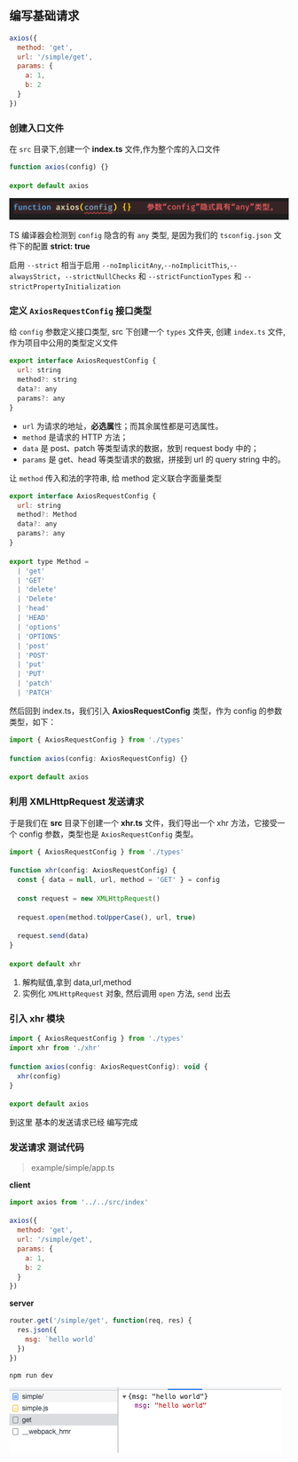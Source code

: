 ## 编写基础请求

```js
axios({
  method: 'get',
  url: '/simple/get',
  params: {
    a: 1,
    b: 2
  }
})
```

### 创建入口文件

在 `src` 目录下,创建一个 **index.ts** 文件,作为整个库的入口文件

```js
function axios(config) {}

export default axios
```

![config error](https://raw.githubusercontent.com/oldqin97/cloudImg/main/blogs/picture/20230531171931.png)

TS 编译器会检测到 `config` 隐含的有 `any` 类型, 是因为我们的 `tsconfig.json` 文件下的配置 **strict: true**

启用 `--strict` 相当于启用 `--noImplicitAny`,`--noImplicitThis`,`--alwaysStrict`，`--strictNullChecks` 和 `--strictFunctionTypes` 和 `--strictPropertyInitialization`

### 定义 `AxiosRequestConfig` 接口类型

给 `config` 参数定义接口类型, src 下创建一个 `types` 文件夹, 创建 `index.ts` 文件,作为项目中公用的类型定义文件

```js
export interface AxiosRequestConfig {
  url: string
  method?: string
  data?: any
  params?: any
}
```

- `url` 为请求的地址，**必选属**性；而其余属性都是可选属性。
- `method` 是请求的 HTTP 方法；
- `data` 是 post、patch 等类型请求的数据，放到 request body 中的；
- `params` 是 get、head 等类型请求的数据，拼接到 url 的 query string 中的。

让 `method` 传入和法的字符串, 给 method 定义联合字面量类型

```js
export interface AxiosRequestConfig {
  url: string
  method?: Method
  data?: any
  params?: any
}

export type Method =
  | 'get'
  | 'GET'
  | 'delete'
  | 'Delete'
  | 'head'
  | 'HEAD'
  | 'options'
  | 'OPTIONS'
  | 'post'
  | 'POST'
  | 'put'
  | 'PUT'
  | 'patch'
  | 'PATCH'
```

然后回到 index.ts，我们引入 **AxiosRequestConfig** 类型，作为 config 的参数类型，如下：

```js
import { AxiosRequestConfig } from './types'

function axios(config: AxiosRequestConfig) {}

export default axios
```

### 利用 XMLHttpRequest 发送请求

于是我们在 **src** 目录下创建一个 **xhr.ts** 文件，我们导出一个 xhr 方法，它接受一个 config 参数，类型也是 `AxiosRequestConfig` 类型。

```js
import { AxiosRequestConfig } from './types'

function xhr(config: AxiosRequestConfig) {
  const { data = null, url, method = 'GET' } = config

  const request = new XMLHttpRequest()

  request.open(method.toUpperCase(), url, true)

  request.send(data)
}

export default xhr
```

1. 解构赋值,拿到 data,url,method
2. 实例化 `XMLHttpRequest` 对象, 然后调用 `open` 方法, `send` 出去

### 引入 xhr 模块

```js
import { AxiosRequestConfig } from './types'
import xhr from './xhr'

function axios(config: AxiosRequestConfig): void {
  xhr(config)
}

export default axios
```

到这里 基本的发送请求已经 编写完成

### 发送请求 测试代码

> example/simple/app.ts

**client**

```js
import axios from '../../src/index'

axios({
  method: 'get',
  url: '/simple/get',
  params: {
    a: 1,
    b: 2
  }
})
```

**server**

```js
router.get('/simple/get', function(req, res) {
  res.json({
    msg: `hello world`
  })
})
```

```shell
npm run dev
```

![simple get](https://raw.githubusercontent.com/oldqin97/cloudImg/main/blogs/picture/20230531175428.png)
